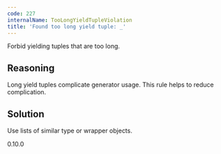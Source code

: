 ```yaml
---
code: 227
internalName: TooLongYieldTupleViolation
title: 'Found too long yield tuple: _'
---
```


Forbid yielding tuples that are too long.

## Reasoning
Long yield tuples complicate generator usage. This rule helps to
reduce complication.

## Solution
Use lists of similar type or wrapper objects.

<div class="versionadded">

0.10.0

</div>